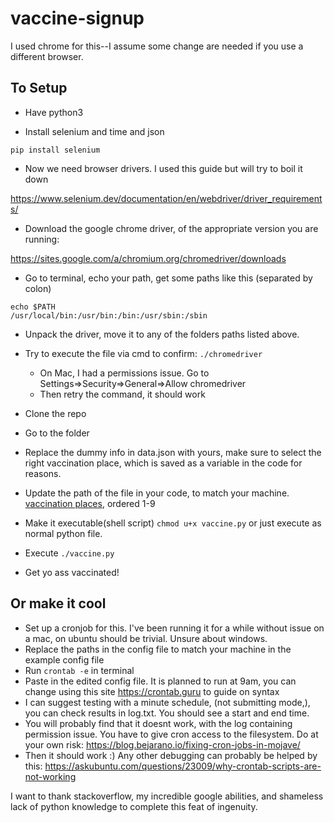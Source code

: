 # vaccine-signup

I used chrome for this--I assume some change are needed if you use a different browser. 


## To Setup

* Have python3

* Install selenium and time and json

`pip install selenium`

* Now we need browser drivers. I used this guide but will try to boil it down

https://www.selenium.dev/documentation/en/webdriver/driver_requirements/

* Download the google chrome driver, of the appropriate version you are running:

https://sites.google.com/a/chromium.org/chromedriver/downloads

* Go to terminal, echo your path, get some paths like this (separated by colon)

```
echo $PATH
/usr/local/bin:/usr/bin:/bin:/usr/sbin:/sbin
```

* Unpack the driver, move it to any of the folders paths listed above.

* Try to execute the file via cmd to confirm: `./chromedriver` 
	* On Mac, I had a permissions issue. Go to Settings=>Security=>General=>Allow chromedriver
	* Then retry the command, it should work

* Clone the repo
* Go to the folder
* Replace the dummy info in data.json with yours, make sure to select the right vaccination place, which is saved as a variable in the code for reasons.
* Update the path of the file in your code, to match your machine. [vaccination places](https://github.com/afmhenry/vaccine-signup/blob/main/VACCINE_PLACES.png), ordered 1-9
* Make it executable(shell script) `chmod u+x vaccine.py` or just execute as normal python file. 
* Execute `./vaccine.py`
* Get yo ass vaccinated!

## Or make it cool
* Set up a cronjob for this. I've been running it for a while without issue on a mac, on ubuntu should be trivial. Unsure about windows. 
* Replace the paths in the config file to match your machine in the example config file
* Run `crontab -e` in terminal
* Paste in the edited config file. It is planned to run at 9am, you can change using this site https://crontab.guru to guide on syntax
* I can suggest testing with a minute schedule, (not submitting mode,), you can check results in log.txt. You should see a start and end time.
* You will probably find that it doesnt work, with the log containing permission issue. You have to give cron access to the filesystem. Do at your own risk: https://blog.bejarano.io/fixing-cron-jobs-in-mojave/
* Then it should work :) Any other debugging can probably be helped by this: https://askubuntu.com/questions/23009/why-crontab-scripts-are-not-working


I want to thank stackoverflow, my incredible google abilities, and shameless lack of python knowledge to complete this feat of ingenuity.
